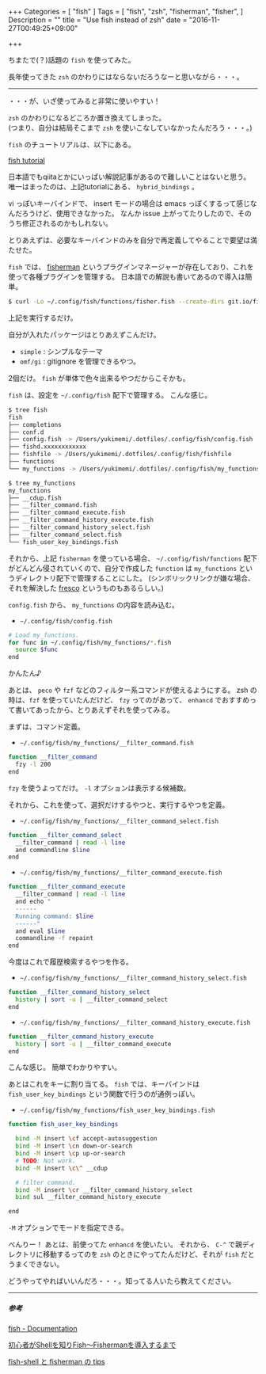 +++
Categories = [
	"fish"
]
Tags = [
	"fish",
	"zsh",
	"fisherman",
	"fisher",
]
Description = ""
title = "Use fish instead of zsh"
date = "2016-11-27T00:49:25+09:00"

+++

ちまたで(？)話題の `fish` を使ってみた。

長年使ってきた `zsh` のかわりにはならないだろうなーと思いながら・・・。


- - -

・・・が、いざ使ってみると非常に使いやすい！

`zsh` のかわりになるどころか置き換えてしまった。  
(つまり、自分は結局そこまで `zsh` を使いこなしていなかったんだろう・・・。)

`fish` のチュートリアルは、以下にある。

[fish tutorial](https://fishshell.com/docs/current/tutorial.html)

日本語でもqiitaとかにいっぱい解説記事があるので難しいことはないと思う。
唯一はまったのは、上記tutorialにある、 `hybrid_bindings` 。

vi っぽいキーバインドで、 insert モードの場合は emacs っぽくするって感じなんだろうけど、使用できなかった。
なんか issue 上がってたりしたので、そのうち修正されるのかもしれない。

とりあえずは、必要なキーバインドのみを自分で再定義してやることで要望は満たせた。

`fish` では、 [fisherman](https://github.com/fisherman/fisherman) というプラグインマネージャーが存在しており、これを使って各種プラグインを管理する。
日本語での解説も書いてあるので導入は簡単。

```sh
$ curl -Lo ~/.config/fish/functions/fisher.fish --create-dirs git.io/fisher
```

上記を実行するだけ。

自分が入れたパッケージはとりあえずこんだけ。

- `simple` :
	シンプルなテーマ
- `omf/gi` :
	gitignore を管理できるやつ。

2個だけ。 `fish` が単体で色々出来るやつだからこそかも。

`fish` は、設定を `~/.config/fish` 配下で管理する。
こんな感じ。

```sh
$ tree fish
fish
├── completions
├── conf.d
├── config.fish -> /Users/yukimemi/.dotfiles/.config/fish/config.fish
├── fishd.xxxxxxxxxxxx
├── fishfile -> /Users/yukimemi/.dotfiles/.config/fish/fishfile
├── functions
└── my_functions -> /Users/yukimemi/.dotfiles/.config/fish/my_functions
```

```sh
$ tree my_functions
my_functions
├── __cdup.fish
├── __filter_command.fish
├── __filter_command_execute.fish
├── __filter_command_history_execute.fish
├── __filter_command_history_select.fish
├── __filter_command_select.fish
└── fish_user_key_bindings.fish
```

それから、上記 `fisherman` を使っている場合、 `~/.config/fish/functions` 配下がどんどん侵されていくので、自分で作成した `function` は `my_functions` というディレクトリ配下で管理することにした。
(シンボリックリンクが嫌な場合、それを解決した [fresco](http://qiita.com/masa0x80/items/142bc668ea8e5084ce7c) というものもあるらしい。)

`config.fish` から、 `my_functions` の内容を読み込む。

- `~/.config/fish/config.fish`

```sh
# Load my_functions.
for func in ~/.config/fish/my_functions/*.fish
  source $func
end
```

かんたん♪

あとは、 `peco` や `fzf` などのフィルター系コマンドが使えるようにする。
zsh の時は、`fzf` を使っていたんだけど、 `fzy` ってのがあって、 `enhancd` でおすすめって書いてあったから、とりあえずそれを使ってみる。

まずは、コマンド定義。

- `~/.config/fish/my_functions/__filter_command.fish`

```sh
function __filter_command
  fzy -l 200
end
```

`fzy` を使うよってだけ。 `-l` オプションは表示する候補数。

それから、これを使って、選択だけするやつと、実行するやつを定義。

- `~/.config/fish/my_functions/__filter_command_select.fish`

```sh
function __filter_command_select
  __filter_command | read -l line
  and commandline $line
end
```

- `~/.config/fish/my_functions/__filter_command_execute.fish`

```sh
function __filter_command_execute
  __filter_command | read -l line
  and echo "
  ------
  Running command: $line
  ------"
  and eval $line
  commandline -f repaint
end
```

今度はこれで履歴検索するやつを作る。

- `~/.config/fish/my_functions/__filter_command_history_select.fish`

```sh
function __filter_command_history_select
  history | sort -u | __filter_command_select
end
```

- `~/.config/fish/my_functions/__filter_command_history_execute.fish`

```sh
function __filter_command_history_execute
  history | sort -u | __filter_command_execute
end
```

こんな感じ。
簡単でわかりやすい。

あとはこれをキーに割り当てる。
`fish` では、キーバインドは `fish_user_key_bindings` という関数で行うのが通例っぽい。

- `~/.config/fish/my_functions/fish_user_key_bindings.fish`

```sh
function fish_user_key_bindings

  bind -M insert \cf accept-autosuggestion
  bind -M insert \cn down-or-search
  bind -M insert \cp up-or-search
  # TODO: Not work.
  bind -M insert \c\^ __cdup

  # filter command.
  bind -M insert \cr __filter_command_history_select
  bind sul __filter_command_history_execute

end
```

`-M` オプションでモードを指定できる。

べんりー！
あとは、前使ってた `enhancd` を使いたい。
それから、 `C-^` で親ディレクトリに移動するってのを `zsh` のときにやってたんだけど、それが `fish` だとうまくできない。

どうやってやればいいんだろ・・・。知ってる人いたら教えてください。

- - -
##### 参考

[fish - Documentation](https://fishshell.com/docs/current/index.html)

[初心者がShellを知りFish〜Fishermanを導入するまで](http://qiita.com/nutsinshell/items/5f111184b50f7081c92f)

[fish-shell と fisherman の tips](http://qiita.com/sotayamashita/items/61d49431053c44f01714)

